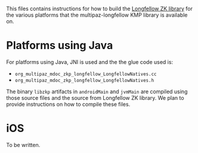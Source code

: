 This files contains instructions for how to build the
[Longfellow ZK library](https://github.com/google/longfellow-zk) for the
various platforms that the multipaz-longfellow KMP library is available on.

# Platforms using Java

For platforms using Java, JNI is used and the the glue code used is:
- `org_multipaz_mdoc_zkp_longfellow_LongfellowNatives.cc`
- `org_multipaz_mdoc_zkp_longfellow_LongfellowNatives.h`

The binary `libzkp` artifacts in `androidMain` and `jvmMain` are compiled
using those source files and the source from Longfellow ZK library. We
plan to provide instructions on how to compile these files.

# iOS

To be written.
